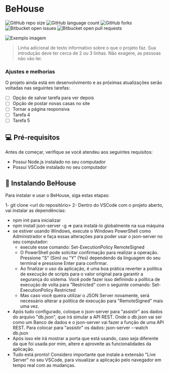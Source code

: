 # BeHouse

![GitHub repo size](https://img.shields.io/github/repo-size/iuricode/README-template?style=for-the-badge)
![GitHub language count](https://img.shields.io/github/languages/count/iuricode/README-template?style=for-the-badge)
![GitHub forks](https://img.shields.io/github/forks/iuricode/README-template?style=for-the-badge)
![Bitbucket open issues](https://img.shields.io/bitbucket/issues/iuricode/README-template?style=for-the-badge)
![Bitbucket open pull requests](https://img.shields.io/bitbucket/pr-raw/iuricode/README-template?style=for-the-badge)

<img src="imagem.png" alt="Exemplo imagem">

> Linha adicional de texto informativo sobre o que o projeto faz. Sua introdução deve ter cerca de 2 ou 3 linhas. Não exagere, as pessoas não vão ler.

### Ajustes e melhorias

O projeto ainda está em desenvolvimento e as próximas atualizações serão voltadas nas seguintes tarefas:

- [ ] Opção de salvar tarefa para ver depois
- [ ] Opção de postar novas casas no site
- [ ] Tornar a página responsiva
- [ ] Tarefa 4
- [ ] Tarefa 5

## 💻 Pré-requisitos

Antes de começar, verifique se você atendeu aos seguintes requisitos:

- Possui Node.js instalado no seu computador
- Possui VSCode instalado no seu computador

## 🚀 Instalando BeHouse

Para instalar e usar o BeHouse, siga estas etapas:

1- git clone <url do repositório>
2- Dentro do VSCode com o projeto aberto, vai instalar as dependências:
  - npm init para inicializar
  - npm install json-server -g => para instalá-lo globalmente na sua máquina
  - se estiver usando Windows, execute o Windows PowerShell como Administrador e faça essas alterações para poder usar o json-server no seu computador:
    - execute esse comando: Set-ExecutionPolicy RemoteSigned
    - O PowerShell pode solicitar confirmação para realizar a operação. Pressione "S" (Sim) ou "Y" (Yes) dependendo da linguagem do seu terminal e pressione Enter para confirmar.
    - Ao finalizar o uso da aplicação, é uma boa prática reverter a política de execução de scripts para o valor original para garantir a segurança do sistema. Você pode fazer
      isso definindo a política de execução de volta para "Restricted" com o seguinte comando: Set-ExecutionPolicy Restricted
    - Mas caso você queira utilizar o JSON Server novamente, será necessário alterar a política de execução para "RemoteSigned" mais uma vez.
  - Após tudo configurado, coloque o json-server para "assistir" aos dados do arquivo "db.json", que irá simular a API REST. Onde o db.json vai ser como um Banco de dados e
    o json-server vai fazer a função de uma API REST. Para colocar para "assistir" os dados: json-server --watch db.json
  - Após isso ele irá mostrar a porta que está usando, caso seja diferente da que foi usada por mim, altere e aproveite as funcionalidades da aplicação.
  - Tudo está pronto! Considero importante que instale a extensão "Live Server" no seu VSCode, para visualizar a aplicação pelo navegador em tempo real com as mudanças.



